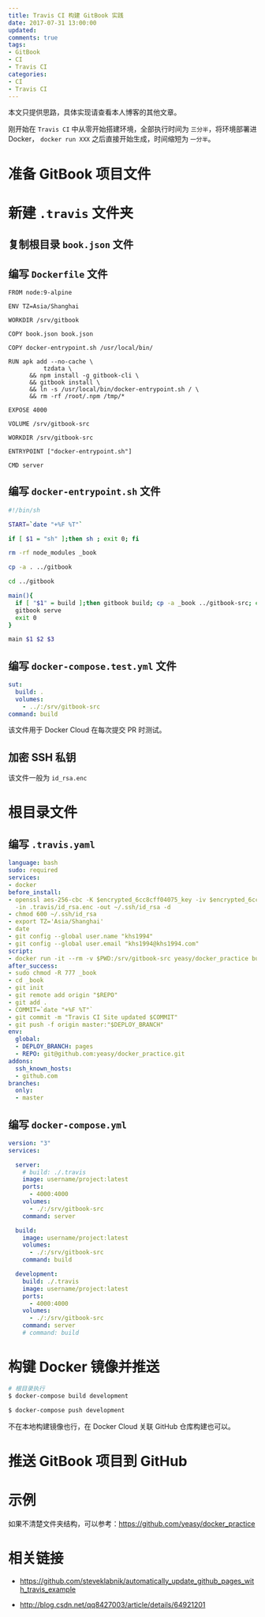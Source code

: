 ```yaml
---
title: Travis CI 构建 GitBook 实践
date: 2017-07-31 13:00:00
updated:
comments: true
tags:
- GitBook
- CI
- Travis CI
categories:
- CI
- Travis CI
---
```


本文只提供思路，具体实现请查看本人博客的其他文章。

<!--more-->

刚开始在 `Travis CI` 中从零开始搭建环境，全部执行时间为 `三分半`，将环境部署进 Docker， `docker run XXX` 之后直接开始生成，时间缩短为 `一分半`。

# 准备 GitBook 项目文件

# 新建 `.travis` 文件夹

## 复制根目录 `book.json` 文件

## 编写 `Dockerfile` 文件

```docker
FROM node:9-alpine

ENV TZ=Asia/Shanghai

WORKDIR /srv/gitbook

COPY book.json book.json

COPY docker-entrypoint.sh /usr/local/bin/

RUN apk add --no-cache \
          tzdata \
      && npm install -g gitbook-cli \
      && gitbook install \
      && ln -s /usr/local/bin/docker-entrypoint.sh / \
      && rm -rf /root/.npm /tmp/*

EXPOSE 4000

VOLUME /srv/gitbook-src

WORKDIR /srv/gitbook-src

ENTRYPOINT ["docker-entrypoint.sh"]

CMD server
```

## 编写 `docker-entrypoint.sh` 文件

```bash
#!/bin/sh

START=`date "+%F %T"`

if [ $1 = "sh" ];then sh ; exit 0; fi

rm -rf node_modules _book

cp -a . ../gitbook

cd ../gitbook

main(){
  if [ "$1" = build ];then gitbook build; cp -a _book ../gitbook-src; echo $START; date "+%F %T"; exit 0; fi
  gitbook serve
  exit 0
}

main $1 $2 $3
```

## 编写 `docker-compose.test.yml` 文件

```yaml
sut:
  build: .
  volumes:
    - ../:/srv/gitbook-src
command: build
```

该文件用于 Docker Cloud 在每次提交 PR 时测试。

## 加密 SSH 私钥

该文件一般为 `id_rsa.enc`

# 根目录文件

## 编写 `.travis.yaml`

```yaml
language: bash
sudo: required
services:
- docker
before_install:
- openssl aes-256-cbc -K $encrypted_6cc8cff04075_key -iv $encrypted_6cc8cff04075_iv
  -in .travis/id_rsa.enc -out ~/.ssh/id_rsa -d
- chmod 600 ~/.ssh/id_rsa
- export TZ='Asia/Shanghai'
- date
- git config --global user.name "khs1994"
- git config --global user.email "khs1994@khs1994.com"
script:
- docker run -it --rm -v $PWD:/srv/gitbook-src yeasy/docker_practice build
after_success:
- sudo chmod -R 777 _book
- cd _book
- git init
- git remote add origin "$REPO"
- git add .
- COMMIT=`date "+%F %T"`
- git commit -m "Travis CI Site updated $COMMIT"
- git push -f origin master:"$DEPLOY_BRANCH"
env:
  global:
  - DEPLOY_BRANCH: pages
  - REPO: git@github.com:yeasy/docker_practice.git
addons:
  ssh_known_hosts:
  - github.com
branches:
  only:
  - master
```

## 编写 `docker-compose.yml`

```yaml
version: "3"
services:

  server:
    # build: ./.travis
    image: username/project:latest
    ports:
      - 4000:4000
    volumes:
      - ./:/srv/gitbook-src
    command: server

  build:
    image: username/project:latest
    volumes:
      - ./:/srv/gitbook-src
    command: build

  development:
    build: ./.travis
    image: username/project:latest
    ports:
      - 4000:4000
    volumes:
      - ./:/srv/gitbook-src
    command: server
    # command: build
```

# 构键 Docker 镜像并推送

```bash
# 根目录执行
$ docker-compose build development

$ docker-compose push development
```

不在本地构建镜像也行，在 Docker Cloud 关联 GitHub 仓库构建也可以。

# 推送 GitBook 项目到 GitHub

# 示例

如果不清楚文件夹结构，可以参考：https://github.com/yeasy/docker_practice

# 相关链接

* https://github.com/steveklabnik/automatically_update_github_pages_with_travis_example

* http://blog.csdn.net/qq8427003/article/details/64921201
